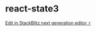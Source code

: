 # react-state3

[Edit in StackBlitz next generation editor ⚡️](https://stackblitz.com/~/github.com/mluighy/react-state3)